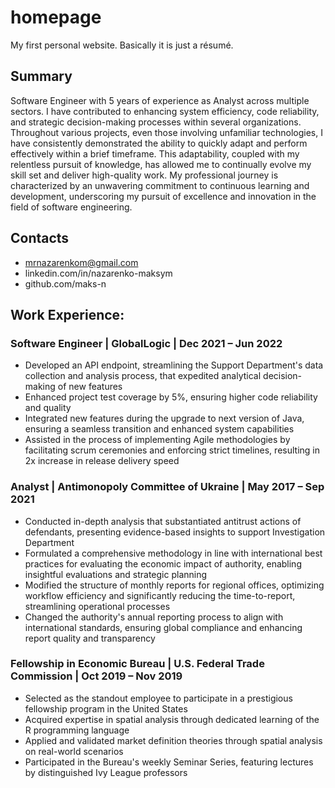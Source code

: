 # homepage

My first personal website. Basically it is just a résumé.

## Summary

Software Engineer with 5 years of experience as Analyst across multiple sectors. I have contributed to enhancing system efficiency, code reliability, and strategic decision-making processes within several organizations. Throughout various projects, even those involving unfamiliar technologies, I have consistently demonstrated the ability to quickly adapt and perform effectively within a brief timeframe. This adaptability, coupled with my relentless pursuit of knowledge, has allowed me to continually evolve my skill set and deliver high-quality work. My professional journey is characterized by an unwavering commitment to continuous learning and development, underscoring my pursuit of excellence and innovation in the field of software engineering.

## Contacts

- mrnazarenkom@gmail.com
- linkedin.com/in/nazarenko-maksym
- github.com/maks-n

## Work Experience:

### Software Engineer | GlobalLogic | Dec 2021 – Jun 2022

- Developed an API endpoint, streamlining the Support Department's data collection and analysis process, that
expedited analytical decision-making of new features
- Enhanced project test coverage by 5%, ensuring higher code reliability and quality
- Integrated new features during the upgrade to next version of Java, ensuring a seamless transition and
enhanced system capabilities
- Assisted in the process of implementing Agile methodologies by facilitating scrum ceremonies and enforcing
strict timelines, resulting in 2x increase in release delivery speed

### Analyst | Antimonopoly Committee of Ukraine | May 2017 – Sep 2021

- Conducted in-depth analysis that substantiated antitrust actions of defendants, presenting evidence-based
insights to support Investigation Department
- Formulated a comprehensive methodology in line with international best practices for evaluating the
economic impact of authority, enabling insightful evaluations and strategic planning
- Modified the structure of monthly reports for regional offices, optimizing workflow efficiency and significantly
reducing the time-to-report, streamlining operational processes
- Changed the authority's annual reporting process to align with international standards, ensuring global
compliance and enhancing report quality and transparency

### Fellowship in Economic Bureau | U.S. Federal Trade Commission | Oct 2019 – Nov 2019

- Selected as the standout employee to participate in a prestigious fellowship program in the United States
- Acquired expertise in spatial analysis through dedicated learning of the R programming language
- Applied and validated market definition theories through spatial analysis on real-world scenarios
- Participated in the Bureau's weekly Seminar Series, featuring lectures by distinguished Ivy League professors
